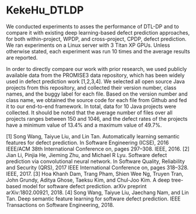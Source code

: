 # KekeHu_DTLDP

We conducted experiments to asses the performance of DTL-DP and to compare it with existing deep learning-based defect prediction approaches, for both within-project, WPDP, and cross-project, CPDP, defect prediction. We ran experiments on a Linux server with 3 Titan XP GPUs. Unless otherwise stated, each experiment was run 10 times and the average results are reported.

In order to directly compare our work with prior research, we used publicly available data from the PROMISE3 data repository, which has been widely used in defect prediction work [1,2,3,4]. We selected all open source Java projects from this repository, and collected their version number, class names, and the buggy label for each file. Based on the version number and class name, we obtained the source code for each file from Github and fed it to our end-to-end framework. In total, data for 10 Java projects were collected. It should be noted that the average number of files over all projects ranges between 150 and 1046, and the defect rates of the projects have a minimum value of 13.4% and a maximum value of 49.7%. 

[1] Song Wang, Taiyue Liu, and Lin Tan. Automatically learning semantic features for defect prediction. In Software Engineering (ICSE), 2016 IEEE/ACM 38th International Conference on, pages 297–308. IEEE, 2016.
[2] Jian Li, Pinjia He, Jieming Zhu, and Michael R Lyu. Software defect prediction via convolutional neural network. In Software Quality, Reliability and Security (QRS), 2017 IEEE International Conference on, pages 318–328. IEEE, 2017.
[3] Hoa Khanh Dam, Trang Pham, Shien Wee Ng, Truyen Tran, John Grundy, Aditya Ghose, Taeksu Kim, and Chul-Joo Kim. A deep tree-based model for software defect prediction. arXiv preprint arXiv:1802.00921, 2018.
[4] Song Wang, Taiyue Liu, Jaechang Nam, and Lin Tan. Deep semantic feature learning for software defect prediction. IEEE Transactions on Software Engineering, 2018.
